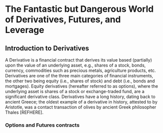 # The Fantastic but Dangerous World of Derivatives, Futures, and Leverage

## Introduction to Derivatives
A Derivative is a financial contract that derives its value based (partially) upon the value of an underlying asset, e.g., shares of a stock, bonds, currency, commodities such as precious metals, agriculture products, etc. Derivatives are one of the three main categories of financial instruments, the other two being equity (i.e., shares of stock) and debt (i.e., bonds and mortgages). Equity derivatives (hereafter referred to as options), where the underlying asset is shares of a stock or exchange-traded fund, are a significant derivative class. Derivatives have a long history, dating back to ancient Greece; the oldest example of a derivative in history, attested to by Aristotle, was a contact transaction of olives by ancient Greek philosopher Thales [REFHERE].

### Options and Futures contracts


